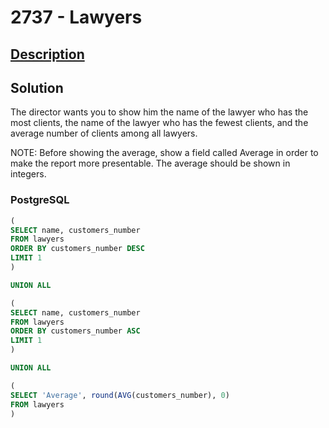 # 2737 - Lawyers

## [Description](https://judge.beecrowd.com/pt/problems/view/2737)

## Solution

The director wants you to show him the name of the lawyer who has the most clients, the name of the lawyer who has the fewest clients, and the average number of clients among all lawyers.

NOTE: Before showing the average, show a field called Average in order to make the report more presentable. The average should be shown in integers.

### PostgreSQL

```sql
(
SELECT name, customers_number
FROM lawyers
ORDER BY customers_number DESC
LIMIT 1
)

UNION ALL

(
SELECT name, customers_number
FROM lawyers
ORDER BY customers_number ASC
LIMIT 1
)

UNION ALL

(
SELECT 'Average', round(AVG(customers_number), 0)
FROM lawyers
)
 ```